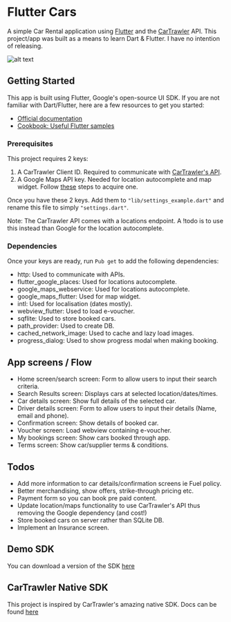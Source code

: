 # Flutter Cars

A simple Car Rental application using [Flutter](https://flutter.dev/) and the [CarTrawler](https://www.cartrawler.com) API. This project/app was built as a means to learn Dart & Flutter. I have no intention of releasing.

![alt text](https://simondarcyonline.com/cartrawler/flutter-cars-screens.png "Screenshot of app")


## Getting Started

This app is built using Flutter, Google's open-source UI SDK. If you are not familiar with Dart/Flutter, here are a few resources to get you started:

- [Official documentation](https://flutter.dev/docs) 
- [Cookbook: Useful Flutter samples](https://flutter.dev/docs/cookbook)

### Prerequisites 

This project requires 2 keys: 

1. A CarTrawler Client ID. Required to communicate with [CarTrawler's API](https://docs.cartrawler.com/docs/xml/overview.html). 
2. A Google Maps API key. Needed for location autocomplete and map widget. Follow [these](https://developers.google.com/places/web-service/get-api-key) steps to acquire one.

Once you have these 2 keys. Add them to `"lib/settings_example.dart"` and rename this file to simply `"settings.dart"`.

Note: The CarTrawler API comes with a locations endpoint. A !todo is to use this instead than Google for the location autocomplete.   

### Dependencies  

Once your keys are ready, run `Pub get` to add the following dependencies:

- http: Used to communicate with APIs.
- flutter_google_places: Used for locations autocomplete.
- google_maps_webservice:  Used for locations autocomplete.
- google_maps_flutter: Used for map widget.
- intl: Used for localisation (dates mostly).
- webview_flutter: Used to load e-voucher.
- sqflite: Used to store booked cars.
- path_provider: Used to create DB.
- cached_network_image: Used to cache and lazy load images.
- progress_dialog: Used to show progress modal when making booking.

## App screens / Flow

- Home screen/search screen: Form to allow users to input their search criteria.
- Search Results screen: Displays cars at selected location/dates/times.
- Car details screen: Show full details of the selected car.
- Driver details screen: Form to allow users to input their details (Name, email and phone).
- Confirmation screen: Show details of booked car.
- Voucher screen: Load webview containing e-voucher. 
- My bookings screen: Show cars booked through app.
- Terms screen: Show car/supplier terms & conditions. 

## Todos

- Add more information to car details/confirmation screens ie Fuel policy.
- Better merchandising, show offers, strike-through pricing etc.
- Payment form so you can book pre paid content.
- Update location/maps functionality to use CarTrawler's API thus removing the Google dependency (and cost!)
- Store booked cars on server rather than SQLite DB.
- Implement an Insurance screen. 

## Demo SDK

You can download a version of the SDK [here](https://simondarcyonline.com/cartrawler/)

## CarTrawler Native SDK

This project is inspired by CarTrawler's amazing native SDK. Docs can be found [here](https://cartrawler.github.io/)

